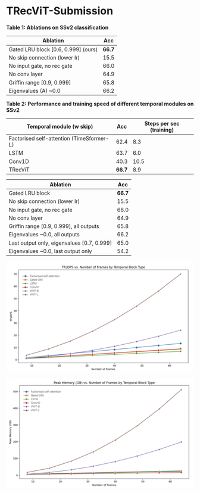 # TRecViT-Submission


**Table 1: Ablations on SSv2 classification**

| Ablation                           | Acc  |
|------------------------------------|------|
| Gated LRU block [0.6, 0.999] (ours) | **66.7** |
| No skip connection (lower lr)    | 15.5 |
| No input gate, no rec gate       | 66.0 |
| No conv layer                    | 64.9 |
| Griffin range [0.9, 0.999]       | 65.8 |
| Eigenvalues (A) ~0.0             | 66.2 |



**Table 2: Performance and training speed of different temporal modules on SSv2**

| Temporal module (w skip)               | Acc  | Steps per sec (training) |
|------------------------------------------|------|--------------------------|
| Factorised self-attention (TimeSformer-L) | 62.4 | 8.3                      |
| LSTM                                     | 63.7 | 6.0                      |
| Conv1D                                   | 40.3 | 10.5                     |
| TRecViT                                  | **66.7**| 8.9                      |



| Ablation                                  | Acc  |
|-------------------------------------------|------|
| Gated LRU block                           | **66.7** |
| No skip connection (lower lr)             | 15.5 |
| No input gate, no rec gate              | 66.0 |
| No conv layer                           | 64.9 |
| Griffin range [0.9, 0.999], all outputs | 65.8 |
| Eigenvalues ~0.0, all outputs           | 66.2 |
| Last output only, eigenvalues [0.7, 0.999] | 65.0 |
| Eigenvalues ~0.0, last output only      | 54.2 |

![TFLOPS vs. Number of Frames](TFLOP-NF.png)

![Peak Memory (GB) vs. Number of Frames](Memory-NF.png)
